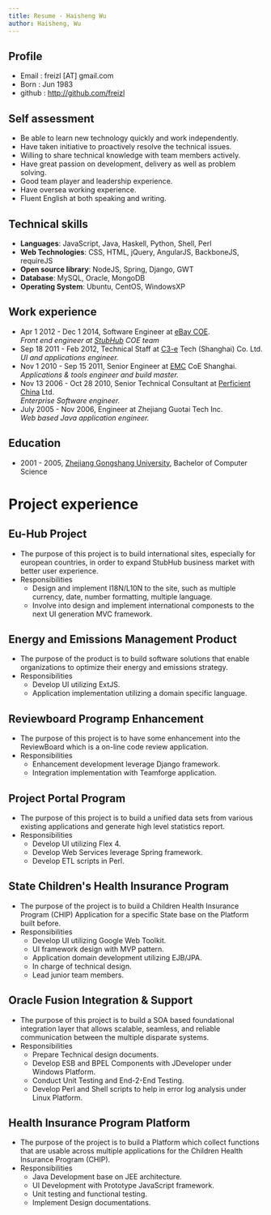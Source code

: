 ```yaml
---
title: Resume - Haisheng Wu
author: Haisheng, Wu
---
```


## Profile
  - Email       : freizl [AT] gmail.com
  - Born        : Jun 1983
  - github      : <http://github.com/freizl>

## Self assessment
  - Be able to learn new technology quickly and work independently.
  - Have taken initiative to proactively resolve the technical issues.
  - Willing to share technical knowledge with team members actively.
  - Have great passion on development, delivery as well as problem solving.
  - Good team player and leadership experience.
  - Have oversea working experience.
  - Fluent English at both speaking and writing.

## Technical skills
  - **Languages**: JavaScript, Java, Haskell, Python, Shell, Perl
  - **Web Technologies**: CSS, HTML, jQuery, AngularJS, BackboneJS, requireJS
  - **Open source library**: NodeJS, Spring, Django, GWT
  - **Database**: MySQL, Oracle, MongoDB
  - **Operating System**: Ubuntu, CentOS, WindowsXP

## Work experience
  - Apr 1 2012 - Dec 1 2014, Software Engineer at [eBay COE].\
    *Front end engineer at [StubHub] COE team*
  - Sep 18 2011 - Feb 2012, Technical Staff at [C3-e] Tech (Shanghai) Co.
    Ltd.\
    *UI and applications engineer.*
  - Nov 1 2010 - Sep 15 2011, Senior Engineer at [EMC] CoE Shanghai.\
    *Applications & tools engineer and build master.*
  - Nov 13 2006 - Oct 28 2010, Senior Technical Consultant at [Perficient China] Ltd.\
    *Enterprise Software engineer.*
  - July 2005 - Nov 2006, Engineer at Zhejiang Guotai Tech Inc.\
    *Web based Java application engineer.*

[StubHub]: http://www.stubhub.com/
[eBay COE]: http://wwww.ebay.com/
[C3-e]: http://www.c3-e.com/
[EMC]: http://www.emc.com/
[Perficient China]: http://www.perficient.com/About/Locations/China

## Education
  - 2001 - 2005, [Zhejiang Gongshang University], Bachelor of Computer Science

[Zhejiang Gongshang University]: http://www.zjgsu.edu.cn/

# Project experience

## Eu-Hub Project
  + The purpose of this project is to build international sites, especially for
    european countries, in order to expand StubHub business market with better user experience.
  + Responsibilities
    + Design and implement I18N/L10N to the site, such as multiple currency, date,
      number formatting, multiple language.
    + Involve into design and implement international componests to the next UI
      generation MVC framework.

## Energy and Emissions Management Product
  + The purpose of the product is to build software solutions that
    enable organizations to optimize their energy and emissions strategy.
  + Responsibilities
    - Develop UI utilizing ExtJS.
    - Application implementation utilizing a domain specific language.

## Reviewboard Programp Enhancement
  + The purpose of this project is to have some enhancement into the
    ReviewBoard which is a on-line code review application.
  + Responsibilities
    - Enhancement development leverage Django framework.
    - Integration implementation with Teamforge application.

## Project Portal Program
  + The purpose of this project is to build a unified data sets from
    various existing applications and generate high level statistics
    report.
  + Responsibilities
    - Develop UI utilizing Flex 4.
    - Develop Web Services leverage Spring framework.
    - Develop ETL scripts in Perl.

## State Children's Health Insurance Program
  + The purpose of the project is to build a Children Health
    Insurance Program (CHIP) Application for a specific State base
    on the Platform built before.
  + Responsibilities
    - Develop UI utilizing Google Web Toolkit.
    - UI framework design with MVP pattern.
    - Application domain development utilizing EJB/JPA.
    - In charge of technical design.
    - Lead junior team members.

## Oracle Fusion Integration & Support
  + The purpose of this project is to build a SOA based foundational
    integration layer that allows scalable, seamless, and reliable
    communication between the multiple disparate systems.
  + Responsibilities
    - Prepare Technical design documents.
    - Develop ESB and BPEL Components with JDeveloper under Windows Platform.
    - Conduct Unit Testing and End-2-End Testing.
    - Develop Perl and Shell scripts to help in error log analysis under
      Linux Platform.

## Health Insurance Program Platform
  + The purpose of the project is to build a Platform which collect
    functions that are usable across multiple applications for the
    Children Health Insurance Program (CHIP).
  + Responsibilities
    - Java Development base on JEE architecture.
    - UI Development with Prototype JavaScript framework.
    - Unit testing and functional testing.
    - Implement Design documentations.
